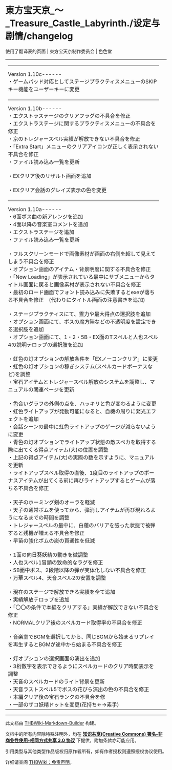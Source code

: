# 東方宝天京_～_Treasure_Castle_Labyrinth./设定与剧情/changelog

<!-- source html: G:\repos\THBWiki-Markdown-Builder\THBWikiMarkdown\Temp\main\2\2a\ns0%3A%E6%9D%B1%E6%96%B9%E5%AE%9D%E5%A4%A9%E4%BA%AC_%EF%BD%9E_Treasure_Castle_Labyrinth%2E%2F%E8%AE%BE%E5%AE%9A%E4%B8%8E%E5%89%A7%E6%83%85%2Fchangelog.html -->

使用了翻译表的页面 | 東方宝天京制作委员会 | 色色堂

  
  

  


<table><tbody><tr class="tt-content" id="=-1" data-pos="&#91;&quot;=&quot;,1&#93;"><td class="tt-ja" lang="ja"><div class="poem"><hr>Version 1.10c------<br>・ゲームパッド対応としてステージプラクティスメニューのSKIPキー機能をユーザーキーに変更</div></td><td class="tt-zh" lang="zh"><div class="poem"></div></td></tr><tr class="tt-content" id="=-2" data-pos="&#91;&quot;=&quot;,2&#93;"><td class="tt-ja" lang="ja"><div class="poem"><hr>Version 1.10b------<br>・エクストラステージのクリアフラグの不具合を修正<br>・エクストラステージに関するプラクティスメニューの不具合を修正<br>・京のトレジャースペル実績が解放できない不具合を修正<br>・「Extra Start」メニューのクリアアイコンが正しく表示されない不具合を修正<br>・ファイル読み込み一覧を更新<br><br>・EXクリア後のリザルト画面を追加<br><br>・EXクリア会話のグレイズ表示の色を変更</div></td><td class="tt-zh" lang="zh"><div class="poem"></div></td></tr><tr class="tt-content" id="=-3" data-pos="&#91;&quot;=&quot;,3&#93;"><td class="tt-ja" lang="ja"><div class="poem"><hr>Version 1.10a------<br>・6面ボス曲の新アレンジを追加<br>・4面以降の音楽室コメントを追加<br>・エクストラステージを追加<br>・ファイル読み込み一覧を更新<br><br>・フルスクリーンモードで画像素材が画面の右側を超して見えてしまう不具合を修正<br>・オプション画面のアイテム・背景明度に関する不具合を修正<br>・「Now Loading」が表示されている最中にサブメニューからタイトル画面に戻ると画像素材が表示されない不具合を修正<br>・最初のロード画面でフォント読み込みに失敗するとexeが落ちる不具合を修正　(代わりにタイトル画面の注意書きを追加)<br><br>・ステージプラクティスにて、霊力や最大得点の選択肢を追加<br>・オプション画面にて、ボスの魔方陣などの不透明度を設定できる選択肢を追加<br>・オプション画面にて、1・2・5B・EX面のTスペルと人也スペル4の説明テロップの選択肢を追加<br><br>・虹色の灯オプションの解放条件を「EXノーコンクリア」に変更<br>・虹色の灯オプションの稼ぎシステム(スペルカードボーナスなど)を調整<br>・宝石アイテムとトレジャースペル解放のシステムを調整し、マニュアルの関連ページを更新<br><br>・色合いグラフの外側の点を、ハッキリと色が変わるように変更<br>・虹色ライトアップが発動可能になると、自機の周りに発光エフェクトを追加<br>・会話シーンの最中に虹色ライトアップのゲージが減らないように変更<br>・青色の灯オプションでライトアップ状態の敵スペカを取得する際に出てくる得点アイテム(大)の位置を調整<br>・上記の得点アイテム(大)の実際の数を示すように、マニュアルを更新<br>・ライトアップスペル取得の直後、1度目のライトアップのボーナスアイテムが出てくる前に再びライトアップするとゲームが落ちる不具合を修正<br><br>・天子のホーミング剣のオーラを軽減<br>・天子の通常ボムを使ってから、弾消しアイテムが再び現れるようになるまでの時間を調整<br>・トレジャースペルの最中に、白蓮のバリアを張った状態で被弾すると残機が増える不具合を修正<br>・早苗の強化ボムの炭の貫通性を低減<br><br>・1面の向日葵妖精の動きを微調整<br>・人也スペル1冒頭の致命的なラグを修正<br>・5B面中ボス、2段階以降の弾が実体化しない不具合を修正<br>・万華スペル4、天音スペル2の安置を調整<br><br>・現在のステージで解放できる実績を全て追加<br>・実績解放テロップを追加<br>・「〇〇の条件で本編をクリアする」実績が解放できない不具合を修正<br>・NORMALクリア後のスペルカード取得率の不具合を修正<br><br>・音楽室でBGMを選択してから、同じBGMから始まるリプレイを再生するとBGMが途中から始まる不具合を修正<br><br>・灯オプションの選択画面の演出を追加<br>・3桁数字を表示できるようにスペルカードのクリア時間表示を調整<br>・天音のスペルカードのライト背景を更新<br>・天音ラストスペル5でボスの花びら演出の色の不具合を修正<br>・本編クリア後の宝石ランクの不具合を修<br>・一部のザコ妖精ドットを変更(花持ち←→素手)</div></td><td class="tt-zh" lang="zh"><div class="poem"></div></td></tr></tbody></table>


  
  

  





---

此文档由 [THBWiki-Markdown-Builder](https://github.com/Delsin-Yu/THBWiki-Markdown-Builder) 构建。

文档中的所有内容除特殊注明外，均在 [**知识共享(Creative Commons) 署名-非商业性使用-相同方式共享 3.0 协议**](https://creativecommons.org/licenses/by-sa/3.0/deed.zh-hans) 下提供，附加条款亦可能应用。

引用类型与其他类型作品版权归原作者所有，如有作者授权则遵照授权协议使用。

详细请查阅 [THBWiki：免责声明](https://thbwiki.cc/THBWiki:%E5%85%8D%E8%B4%A3%E5%A3%B0%E6%98%8E)。

